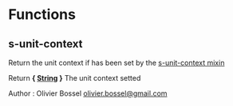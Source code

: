 # Functions


## s-unit-context

Return the unit context if has been set by the [s-unit-context mixin](../mixins/_s-unit-context.scss)


Return **{ [String](http://www.sass-lang.com/documentation/file.SASS_REFERENCE.html#sass-script-strings) }** The unit context setted

Author : Olivier Bossel <olivier.bossel@gmail.com>